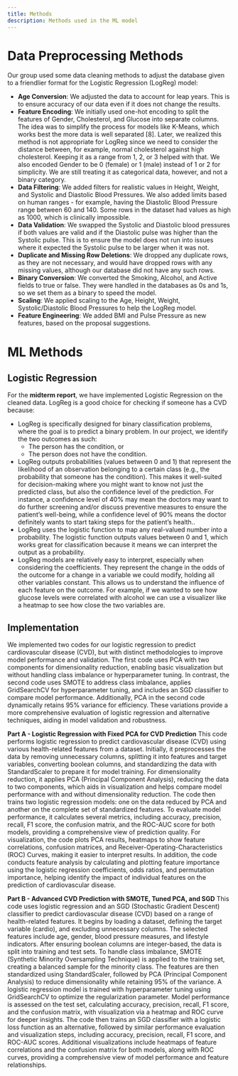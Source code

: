 ```yaml
---
title: Methods
description: Methods used in the ML model 
---
```


# Data Preprocessing Methods

Our group used some data cleaning methods to adjust the database given to a friendlier format for the Logistic Regression (LogReg) model:

- **Age Conversion**: We adjusted the data to account for leap years. This is to ensure accuracy of our data even if it does not change the results.
- **Feature Encoding**: We initially used one-hot encoding to split the features of Gender, Cholesterol, and Glucose into separate columns. The idea was to simplify the process for models like K-Means, which works best the more data is well separated [8]. Later, we realized this method is not appropriate for LogReg since we need to consider the distance between, for example, normal cholesterol against high cholesterol. Keeping it as a range from 1, 2, or 3 helped with that.
We also encoded Gender to be 0 (female) or 1 (male) instead of 1 or 2 for simplicity. We are still treating it as categorical data, however, and not a binary category.
- **Data Filtering**: We added filters for realistic values in Height, Weight, and Systolic and Diastolic Blood Pressures. We also added limits based on human ranges - for example, having the Diastolic Blood Pressure range between 60 and 140. Some rows in the dataset had values as high as 1000, which is clinically impossible.
- **Data Validation**: We swapped the Systolic and Diastolic blood pressures if both values are valid and if the Diastolic pulse was higher than the Systolic pulse. This is to ensure the model does not run into issues where it expected the Systolic pulse to be larger when it was not.
- **Duplicate and Missing Row Deletions**: We dropped any duplicate rows, as they are not necessary, and would have dropped rows with any missing values, although our database did not have any such rows.
- **Binary Conversion**: We converted the Smoking, Alcohol, and Active fields to true or false. They were handled in the databases as 0s and 1s, so we set them as a binary to speed the model.
- **Scaling**: We applied scaling to the Age, Height, Weight, Systolic/Diastolic Blood Pressures to help the LogReg model.
- **Feature Engineering**: We added BMI and Pulse Pressure as new features, based on the proposal suggestions.

# ML Methods

## Logistic Regression
For the **midterm report**, we have implemented Logistic Regression on the cleaned data. LogReg is a good choice for checking if someone has a CVD because:
- LogReg is specifically designed for binary classification problems, where the goal is to predict a binary problem. In our project, we identify the two outcomes as such:
  - The person has the condition, or
  - The person does not have the condition.
- LogReg outputs probabilities (values between 0 and 1) that represent the likelihood of an observation belonging to a certain class (e.g., the probability that someone has the condition). This makes it well-suited for decision-making where you might want to know not just the predicted class, but also the confidence level of the prediction. For instance, a confidence level of 40% may mean the doctors may want to do further screening and/or discuss preventive measures to ensure the patient’s well-being, while a confidence level of 90% means the doctor definitely wants to start taking steps for the patient’s health..
- LogReg uses the logistic function to map any real-valued number into a probability. The logistic function outputs values between 0 and 1, which works great for classification because it means we can interpret the output as a probability.
- LogReg models are relatively easy to interpret, especially when considering the coefficients. They represent the change in the odds of the outcome for a change in a variable we could modify, holding all other variables constant. This allows us to understand the influence of each feature on the outcome. For example, if we wanted to see how glucose levels were correlated with alcohol we can use a visualizer like a heatmap to see how close the two variables are.


## Implementation
We implemented two codes for our logistic regression to predict cardiovascular disease (CVD), but with distinct methodologies to improve model performance and validation. The first code uses PCA with two components for dimensionality reduction, enabling basic visualization but without handling class imbalance or hyperparameter tuning. In contrast, the second code uses SMOTE to address class imbalance, applies GridSearchCV for hyperparameter tuning, and includes an SGD classifier to compare model performance. Additionally, PCA in the second code dynamically retains 95% variance for efficiency. These variations provide a more comprehensive evaluation of logistic regression and alternative techniques, aiding in model validation and robustness.

**Part A - Logistic Regression with Fixed PCA for CVD Prediction**
This code performs logistic regression to predict cardiovascular disease (CVD) using various health-related features from a dataset. Initially, it preprocesses the data by removing unnecessary columns, splitting it into features and target variables, converting boolean columns, and standardizing the data with StandardScaler to prepare it for model training. For dimensionality reduction, it applies PCA (Principal Component Analysis), reducing the data to two components, which aids in visualization and helps compare model performance with and without dimensionality reduction.
The code then trains two logistic regression models: one on the data reduced by PCA and another on the complete set of standardized features. To evaluate model performance, it calculates several metrics, including accuracy, precision, recall, F1 score, the confusion matrix, and the ROC-AUC score for both models, providing a comprehensive view of prediction quality. For visualization, the code plots PCA results, heatmaps to show feature correlations, confusion matrices, and Receiver-Operating-Characteristics (ROC) Curves, making it easier to interpret results.
In addition, the code conducts feature analysis by calculating and plotting feature importance using the logistic regression coefficients, odds ratios, and permutation importance, helping identify the impact of individual features on the prediction of cardiovascular disease.

**Part B - Advanced CVD Prediction with SMOTE, Tuned PCA, and SGD**
This code uses logistic regression and an SGD (Stochastic Gradient Descent) classifier to predict cardiovascular disease (CVD) based on a range of health-related features. It begins by loading a dataset, defining the target variable (cardio), and excluding unnecessary columns. The selected features include age, gender, blood pressure measures, and lifestyle indicators. After ensuring boolean columns are integer-based, the data is split into training and test sets.
To handle class imbalance, SMOTE (Synthetic Minority Oversampling Technique) is applied to the training set, creating a balanced sample for the minority class. The features are then standardized using StandardScaler, followed by PCA (Principal Component Analysis) to reduce dimensionality while retaining 95% of the variance. A logistic regression model is trained with hyperparameter tuning using GridSearchCV to optimize the regularization parameter. Model performance is assessed on the test set, calculating accuracy, precision, recall, F1 score, and the confusion matrix, with visualization via a heatmap and ROC curve for deeper insights.
The code then trains an SGD classifier with a logistic loss function as an alternative, followed by similar performance evaluation and visualization steps, including accuracy, precision, recall, F1 score, and ROC-AUC scores. Additional visualizations include heatmaps of feature correlations and the confusion matrix for both models, along with ROC curves, providing a comprehensive view of model performance and feature relationships.
